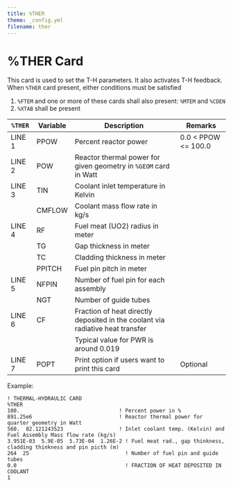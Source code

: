 ```yaml
---
title: %THER
theme: _config.yml
filename: ther
---
```


# %THER Card

This card is used to set the T-H parameters. It also activates T-H feedback. When  `%THER` card present, either conditions must be satisfied
1. `%FTEM` and one or more of these cards shall also present: `%MTEM` and `%CDEN`
2. `%XTAB` shall be present

| `%THER` | Variable | Description | Remarks |
| --- | --- | --- | --- |
| LINE 1 | PPOW | Percent reactor power | 0.0 < PPOW <= 100.0 |
| LINE 2 | POW | Reactor thermal power for given geometry in `%GEOM` card in Watt |  |
| LINE 3 | TIN | Coolant inlet temperature in Kelvin |  |
|        | CMFLOW | Coolant mass flow rate in kg/s    |  |
| LINE 4 | RF | Fuel meat (UO2) radius in meter |  |
|        | TG | Gap thickness in meter    |  |
|        | TC | Cladding thickness in meter    |  |
|        | PPITCH | Fuel pin pitch in meter    |  |
| LINE 5 | NFPIN | Number of fuel pin for each assembly |  |
|        | NGT | Number of guide tubes    |  |
| LINE 6 | CF | Fraction of heat directly deposited in the coolant via radiative heat transfer |  |
|        |    | Typical value for PWR is around 0.019  |  |
| LINE 7 | POPT | Print option if users want to print this card | Optional |

Example:
```
! THERMAL-HYDRAULIC CARD
%THER
100.                                ! Percent power in %
891.25e6                            ! Reactor thermal power for quarter geometry in Watt
560.  82.121243523                  ! Inlet coolant temp. (Kelvin) and Fuel Assembly Mass flow rate (kg/s)
3.951E-03  5.9E-05  5.73E-04  1.26E-2 ! Fuel meat rad., gap thinkness, cladding thinkness and pin picth (m)
264  25                               ! Number of fuel pin and guide tubes
0.0                                   ! FRACTION OF HEAT DEPOSITED IN COOLANT
1
```
